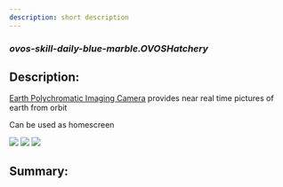 ```yaml
---
description: short description
---
```


### _ovos-skill-daily-blue-marble.OVOSHatchery_  
## Description:  
[Earth Polychromatic Imaging Camera](https://epic.gsfc.nasa.gov/) provides near real time pictures of earth from orbit

Can be used as homescreen

![](gui.gif)
![](gui.png)
![](website.png)  
  
  
  
## Summary:  
